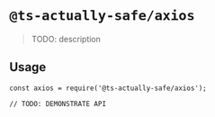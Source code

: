 # `@ts-actually-safe/axios`

> TODO: description

## Usage

```
const axios = require('@ts-actually-safe/axios');

// TODO: DEMONSTRATE API
```
